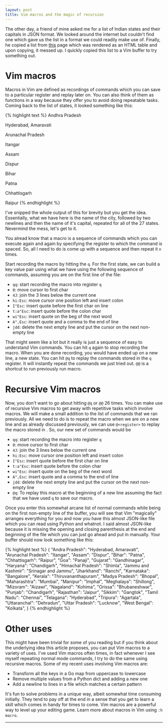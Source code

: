 ```yaml
---
layout: post
title: Vim macros and the magic of recursion
---
```

The other day, a friend of mine asked me for a list of Indian states and their capitals in JSON format. We looked around the internet but couldn't find one which gave us the list in a format we could readily make use of. Finally, he copied a list from [this](http://adaniel.tripod.com/statelist.htm) page which was rendered as an HTML table and upon copying, it messed up. I quickly copied this list to a Vim buffer to try something out. 

# Vim macros
Macros in Vim are defined as recordings of commands which you can save to a particular register and replay later on. You can also think of them as functions in a way because they offer you to avoid doing repeatable tasks. Coming back to the list of states, it looked something like this:

{% highlight text %}
Andhra Pradesh
	

Hyderabad, Amaravati

Arunachal Pradesh
	

Itangar

Assam
	

Dispur

Bihar
	

Patna

Chhattisgarh
	

Raipur
{% endhighlight %}

I've snipped the whole output of this for brevity but you get the idea. Essentially, what we have here is the name of the city, followed by two newlines and then the name of it's capital, repeated for all of the 27 states. Nevermind the mess, let's get to it.

You alread know that a macro is a sequence of commands which you can execute again and again by specifying the register to which the command is spaced. So, all I need to do is come up with a sequence and then repeat it `n` times.

Start recording the macro by hitting the `q`. For the first state, we can build a key value pair using what we have using the following sequence of commands, assuming you are on the first line of the file:

- `qq`: start recording the macro into register `q`
- `0`: move cursor to first char
- `4J`: join the 3 lines below the current one
- `hi:Esc`: move cursor one position left and insert colon
- `I"Esc`: insert quote before the first char on line
- `t:a"Esc`: insert quote before the colon char
- `wi"Esc`: insert quote on the beg of the next word
- `A",Esc`: insert quote and a comma to the end of line
- `jdd`: delete the next empty line and put the cursor on the next non-empty line

That might seem like a lot but it really is just a sequence of easy to understand Vim commands. You can hit `q` again to stop recording the macro. When you are done recording, you would have ended up on a new line, a new state. You can hit `@q` to replay the commands stored in the `q` register. It will instantly repeat the commands we just tried out. `@@` is a shortcut to run previously run macro.

# Recursive Vim macros
Now, you don't want to go about hitting `@q` or `@@` 26 times. You can make use of recursive Vim macros to get away with repetitive tasks which involve macros. We will make a small addition to the list of commands that we ran previously. All we need to do is to repeat the macro when we are on a new line and as already discussed previously, we can use `@<register>` to replay the macro stored in <register>. So, our new set of commands would be 

- `qq`: start recording the macro into register `q`
- `0`: move cursor to first char
- `4J`: join the 3 lines below the current one
- `hi:Esc`: move cursor one position left and insert colon
- `I"Esc`: insert quote before the first char on line
- `t:a"Esc`: insert quote before the colon char
- `wi"Esc`: insert quote on the beg of the next word
- `A",Esc`: insert quote and a comma to the end of line
- `jdd`: delete the next empty line and put the cursor on the next non-empty line
- `@q`: To replay this macro at the beginning of a new line assuming the fact that we have used `q` to save our macro.

Once you enter this somewhat arcane list of normal commands while being on the first non-empty line of the buffer, you will see that Vim "magically" arranges everything for you and now you have this almost JSON-like file which you can read using Python and whatnot. I said almost JSON-like because it is missing the opening and closing parenthesis at the end and beginning of the file which you can just go ahead and put in manually. Your buffer should now look something like this:


{% highlight text %}
{
    "Andra Pradesh": "Hyderabad, Amaravati",
    "Arunachal Pradesh": "Itangar",
    "Assam": "Dispur",
    "Bihar": "Patna",
    "Chhattisgarh": "Raipur",
    "Goa": "Panaji",
    "Gujarat": "Gandhinagar",
    "Haryana": "Chandigarh",
    "Himachal Pradesh": "Shimla",
    "Jammu and Kashmir": "Srinagar and Jammu",
    "Jharkhand": "Ranchi",
    "Karnataka": "Bangalore",
    "Kerala": "Thiruvananthapuram",
    "Madya Pradesh": "Bhopal",
    "Maharashtra": "Mumbai",
    "Manipur": "Imphal",
    "Meghalaya": "Shillong",
    "Mizoram": "Aizawi",
    "Nagaland": "Kohima",
    "Orissa": "Bhubaneshwar",
    "Punjab": "Chandigarh",
    "Rajasthan": "Jaipur",
    "Sikkim": "Gangtok",
    "Tamil Nadu": "Chennai",
    "Telagana": "Hyderabad",
    "Tripura": "Agartala",
    "Uttaranchal": "Dehradun",
    "Uttar Pradesh": "Lucknow",
    "West Bengal": "Kolkata",
}
{% endhighlight %}
<br>

# Other uses
This might have been trivial for some of you reading but if you think about the underlying idea this article proposes, you can put Vim macros to a variety of uses. I've used Vim macros often times, in fact whenever I see myself repeating normal mode commands, I try to do the same using recursive macros. Some of my recent uses involving Vim macros are:

- Transform all the keys in a Go map from uppercase to lowercase
- Remove multiple values from a Python dict and adding a new one
- Add a newline to lines in a file which matches a certain pattern

It's fun to solve problems in a unique way, albeit somewhat time consuming initially. They tend to pay off at the end in a sense that you get to learn a skill which comes in handy for times to come. Vim macros are a powerful way to level up your editing game. Learn more about macros in Vim using `:h macro`.

---
